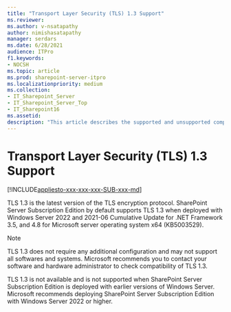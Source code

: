 ```yaml
---
title: "Transport Layer Security (TLS) 1.3 Support"
ms.reviewer: 
ms.author: v-nsatapathy
author: nimishasatapathy
manager: serdars
ms.date: 6/28/2021
audience: ITPro
f1.keywords:
- NOCSH
ms.topic: article
ms.prod: sharepoint-server-itpro
ms.localizationpriority: medium
ms.collection:
- IT_Sharepoint_Server
- IT_Sharepoint_Server_Top
- IT_Sharepoint16
ms.assetid: 
description: "This article describes the supported and unsupported components on Transport Layer Security (TLS) protocol version 1.3."
---
```


# Transport Layer Security (TLS) 1.3 Support

[!INCLUDE[appliesto-xxx-xxx-xxx-SUB-xxx-md](../includes/appliesto-xxx-xxx-xxx-SUB-xxx-md.md)]

TLS 1.3 is the latest version of the TLS encryption protocol. SharePoint Server Subscription Edition by default supports TLS 1.3 when deployed with Windows Server 2022 and 2021-06 Cumulative Update for .NET Framework 3.5, and 4.8 for Microsoft server operating system x64 (KB5003529).

> [!NOTE]
> TLS 1.3 does not require any additional configuration and may not support all softwares and systems. Microsoft recommends you to contact your software and hardware administrator to check compatibility of TLS 1.3.
>
> TLS 1.3 is not available and is not supported when SharePoint Server Subscription Edition is deployed with earlier versions of Windows Server. Microsoft recommends deploying SharePoint Server Subscription Edition with Windows Server 2022 or higher.

